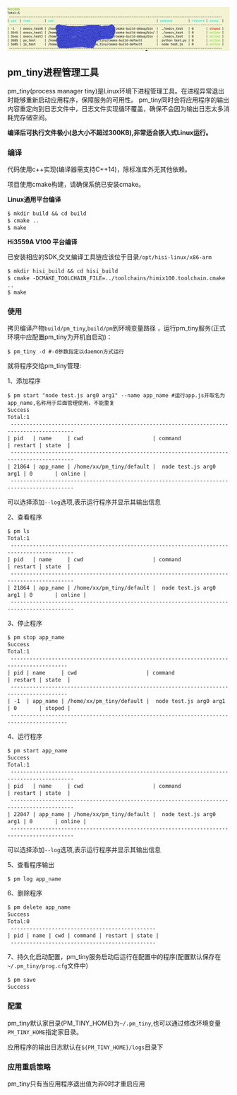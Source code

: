 ![](images/shot.png)
## pm_tiny进程管理工具

pm_tiny(process manager tiny)是Linux环境下进程管理工具。在进程异常退出时能够重新启动应用程序，保障服务的可用性。
pm_tiny同时会将应用程序的输出内容重定向到日志文件中，日志文件实现循环覆盖，确保不会因为输出日志太多消耗完存储空间。

**编译后可执行文件极小(总大小不超过300KB),非常适合嵌入式Linux运行。**

### 编译

代码使用c++实现(编译器需支持C++14)，除标准库外无其他依赖。

项目使用cmake构建，请确保系统已安装cmake。

**Linux通用平台编译**

```shell
$ mkdir build && cd build
$ cmake ..
$ make
```

**Hi3559A V100 平台编译**

已安装相应的SDK,交叉编译工具链应该位于目录`/opt/hisi-linux/x86-arm`
```shell
$ mkdir hisi_build && cd hisi_build
$ cmake -DCMAKE_TOOLCHAIN_FILE=../toolchains/himix100.toolchain.cmake ..
$ make
```
### 使用

拷贝编译产物`build/pm_tiny`,`build/pm`到环境变量路径 ，运行pm_tiny服务(正式环境中应配置pm_tiny为开机自启动)：
```shell
$ pm_tiny -d #-d参数指定以daemon方式运行
```

就将程序交给pm_tiny管理:

1、添加程序

```shell
$ pm start "node test.js arg0 arg1" --name app_name #运行app.js并取名为app_name,名称用于后面管理使用，不能重复
Success
Total:1
 ------------------------------------------------------------------------------------------
| pid   | name     | cwd                      | command                 | restart | state  |
 ------------------------------------------------------------------------------------------
| 21864 | app_name | /home/xx/pm_tiny/default |  node test.js arg0 arg1 | 0       | online |
 ------------------------------------------------------------------------------------------

```

可以选择添加`--log`选项,表示运行程序并显示其输出信息

2、查看程序

```shell
$ pm ls 
Total:1
 ------------------------------------------------------------------------------------------
| pid   | name     | cwd                      | command                 | restart | state  |
 ------------------------------------------------------------------------------------------
| 21864 | app_name | /home/xx/pm_tiny/default |  node test.js arg0 arg1 | 0       | online |
 ------------------------------------------------------------------------------------------

```

3、停止程序

```shell
$ pm stop app_name
Success
Total:1
 ----------------------------------------------------------------------------------------
| pid | name     | cwd                      | command                 | restart | state  |
 ----------------------------------------------------------------------------------------
| -1  | app_name | /home/xx/pm_tiny/default |  node test.js arg0 arg1 | 0       | stoped |
 ----------------------------------------------------------------------------------------

```

4、运行程序

```shell
$ pm start app_name
Success
Total:1
 ------------------------------------------------------------------------------------------
| pid   | name     | cwd                      | command                 | restart | state  |
 ------------------------------------------------------------------------------------------
| 22047 | app_name | /home/xx/pm_tiny/default |  node test.js arg0 arg1 | 0       | online |
 ------------------------------------------------------------------------------------------

```

可以选择添加`--log`选项,表示运行程序并显示其输出信息

5、查看程序输出

```shell
$ pm log app_name
```

6、删除程序

```shell
$ pm delete app_name
Success
Total:0
 ----------------------------------------------
| pid | name | cwd | command | restart | state |
 ----------------------------------------------
```

7、持久化启动配置，pm_tiny服务启动后运行在配置中的程序(配置默认保存在`~/.pm_tiny/prog.cfg`文件中)

```shell
$ pm save
Success
```

### 配置

pm_tiny默认家目录(PM_TINY_HOME)为`~/.pm_tiny`,也可以通过修改环境变量`PM_TINY_HOME`指定家目录。

应用程序的输出日志默认在`${PM_TINY_HOME}/logs`目录下

### 应用重启策略

pm_tiny只有当应用程序退出值为非0时才重启应用


